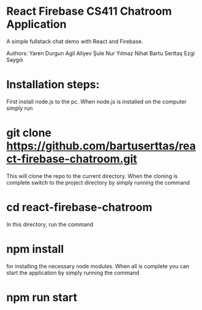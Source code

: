 # React Firebase CS411 Chatroom Application

A simple fullstack chat demo with React and Firebase.

Authors:
Yaren Durgun
Agil Aliyev
Şule Nur Yılmaz
Nihat Bartu Serttaş
Ezgi Saygılı

# Installation steps:

First install node.js to the pc. When node.js is installed on the computer simply run

# git clone https://github.com/bartuserttas/react-firebase-chatroom.git

This will clone the repo to the current directory. When the cloning is complete switch to the project directory by simply running the command

# cd react-firebase-chatroom

In this directory, run the command

# npm install

for installing the necessary node modules. When all is complete you can start the application by simply running the command

# npm run start
